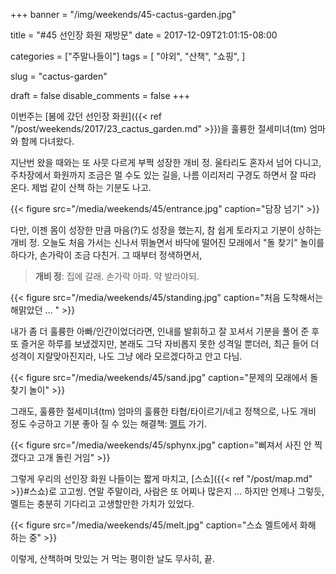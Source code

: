 +++
banner = "/img/weekends/45-cactus-garden.jpg"

title = "#45 선인장 화원 재방문"
date = 2017-12-09T21:01:15-08:00

categories = ["주말나들이"]
tags = [
    "야외",
    "산책",
    "쇼핑",
]

slug = "cactus-garden"

draft = false
disable_comments = false
+++

이번주는 [봄에 갔던 선인장 화원]({{< ref "/post/weekends/2017/23_cactus_garden.md" >}})을
훌륭한 절세미녀(tm) 엄마와 함께 다녀왔다.

<!--more-->

지난번 왔을 때와는 또 사뭇 다르게 부쩍 성장한 개비 정.
울타리도 혼자서 넘어 다니고, 주차장에서 화원까지 조금은 멀 수도 있는 길을,
나름 이리저리 구경도 하면서 잘 따라 온다. 제법 같이 산책 하는 기분도 나고.

{{< figure
  src="/media/weekends/45/entrance.jpg"
  caption="담장 넘기" >}}

다만, 이젠 몸이 성장한 만큼 마음(?)도 성장을 했는지, 참 쉽게 토라지고 기분이
상하는 개비 정.
오늘도 처음 가서는 신나서 뛰놀면서 바닥에 떨어진 모래에서 "돌 찾기" 놀이를
하다가, 손가락이 조금 다친거. 그 때부터 정색하면서,

> **개비 정**: 집에 갈래. 손가락 아파. 약 발라야되.

{{< figure
  src="/media/weekends/45/standing.jpg"
  caption="처음 도착해서는 해맑았던 … " >}}

내가 좀 더 훌륭한 아빠/인간이었더라면, 인내를 발휘하고 잘 꼬셔서 기분을 풀어
준 후 또 즐거운 하루를 보냈겠지만, 본래도 그닥 자비롭지 못한 성격일 뿐더러,
최근 들어 더 성격이 지랄맞아진지라, 나도 그냥 에라 모르겠다하고 안고 다님.

{{< figure
  src="/media/weekends/45/sand.jpg"
  caption="문제의 모래에서 돌찾기 놀이" >}}

그래도, 훌륭한 절세미녀(tm) 엄마의 훌륭한 타협/타이르기/네고 정책으로, 나도
개비 정도 수긍하고 기분 좋아 질 수 있는 해결책: [멜트](https://themelt.com/) 가기.

{{< figure
  src="/media/weekends/45/sphynx.jpg"
  caption="삐져서 사진 안 찍갰다고 고개 돌린 거임" >}}

그렇게 우리의 선인장 화원 나들이는 짧게 마치고,
[스쇼]({{< ref "/post/map.md" >}}#스쇼)로 고고씽.
연말 주말이라, 사람은 또 어찌나 많은지 … 하지만 언제나 그렇듯, 멜트는 충분히
기다리고 고생할만한 가치가 있었다.

{{< figure
  src="/media/weekends/45/melt.jpg"
  caption="스쇼 멜트에서 화해 하는 중" >}}


이렇게, 산책하며 맛있는 거 먹는 평이한 날도 무사히, 끝.

